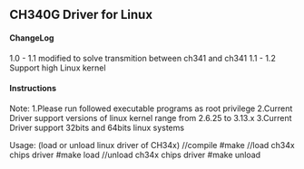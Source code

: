 ## CH340G Driver for Linux

#### ChangeLog 

1.0 - 1.1   modified to solve transmition between ch341 and ch341
1.1 - 1.2   Support high Linux kernel


#### Instructions

Note: 1.Please run followed executable programs as root privilege
      2.Current Driver support versions of linux kernel range from 2.6.25 to 3.13.x
      3.Current Driver support 32bits and 64bits linux systems

Usage:
	(load or unload linux driver of CH34x)
	//compile 
	#make
	//load ch34x chips driver
	#make load
	//unload ch34x chips driver
	#make unload
			

